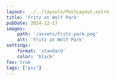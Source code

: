 ```yaml
---
layout: ../../layouts/PostLayout.astro
title: 'Fritz at Wolf Park'
pubDate: 2024-12-17
images:
    path: '/assets/fritz-park.png'
    alt: 'Fritz at Wolf Park'
settings:
    format: 'standard'
    color: 'black'
fav: true
tags: ["pic"]
---
```

